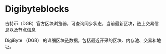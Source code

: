 # Digibyteblocks


吉特币（DGB）官方区块浏览器，可查询同步状态，当前最新区块，链上交易信息以及节点信息

‎DigiByte （DGB） 的详细区块链数据，包括最近开采的区块、内存池、交易和地址。‎
